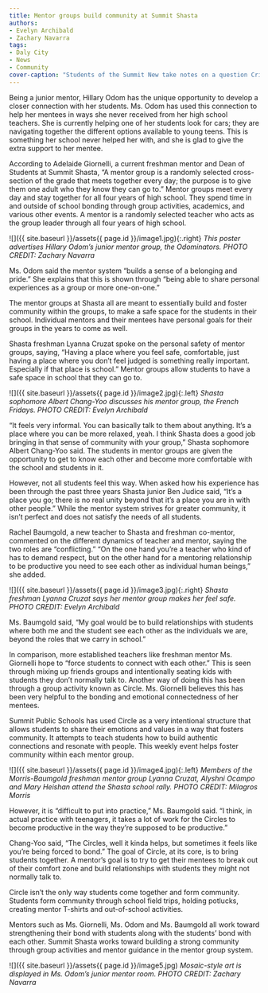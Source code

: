 ```yaml
---
title: Mentor groups build community at Summit Shasta
authors:
- Evelyn Archibald
- Zachary Navarra
tags:
- Daly City
- News
- Community
cover-caption: "Students of the Summit New take notes on a question Cristina Osmena answered from a student reporter. PHOTO CREDIT: Darren Macario"
---
```

Being a junior mentor, Hillary Odom has the unique opportunity to develop a closer connection with her students. Ms. Odom has used this connection to help her mentees in ways she never received from her high school teachers. She is currently helping one of her students look for cars; they are navigating together the different options available to young teens. This is something her school never helped her with, and she is glad to give the extra support to her mentee.

According to Adelaide Giornelli, a current freshman mentor and Dean of Students at Summit Shasta, “A mentor group is a randomly selected cross-section of the grade that meets together every day; the purpose is to give them one adult who they know they can go to.” Mentor groups meet every day and stay together for all four years of high school. They spend time in and outside of school bonding through group activities, academics, and various other events. A mentor is a randomly selected teacher who acts as the group leader through all four years of high school.

![]({{ site.baseurl }}/assets{{ page.id }}/image1.jpg){:.right}
*This poster advertises Hillary Odom’s junior mentor group, the Odominators. PHOTO CREDIT: Zachary Navarra*

Ms. Odom said the mentor system “builds a sense of a belonging and pride.” She explains that this is shown through “being able to share personal experiences as a group or more one-on-one.”  

The mentor groups at Shasta all are meant to essentially build and foster community within the groups, to make a safe space for the students in their school. Individual mentors and their mentees have personal goals for their groups in the years to come as well.

Shasta freshman Lyanna Cruzat spoke on the personal safety of mentor groups, saying, “Having a place where you feel safe, comfortable, just having a place where you don’t feel judged is something really important. Especially if that place is school.” Mentor groups allow students to have a safe space in school that they can go to.

![]({{ site.baseurl }}/assets{{ page.id }}/image2.jpg){:.left}
*Shasta sophomore Albert Chang-Yoo discusses his mentor group, the French Fridays. PHOTO CREDIT: Evelyn Archibald*

“It feels very informal. You can basically talk to them about anything. It’s a place where you can be more relaxed, yeah. I think Shasta does a good job bringing in that sense of community with your group,” Shasta sophomore Albert Chang-Yoo said. The students in mentor groups are given the opportunity to get to know each other and become more comfortable with the school and students in it.

However, not all students feel this way.  When asked how his experience has been through the past three years Shasta junior Ben Judice said, “It’s a place you go; there is no real unity beyond that it’s a place you are in with other people.” While the mentor system strives for greater community, it isn’t perfect and does not satisfy the needs of all students.

Rachel Baumgold, a new teacher to Shasta and freshman co-mentor, commented on the different dynamics of teacher and mentor, saying the two roles are “conflicting.” “On the one hand you’re a teacher who kind of has to demand respect, but on the other hand for a mentoring relationship to be productive you need to see each other as individual human beings,” she added.

![]({{ site.baseurl }}/assets{{ page.id }}/image3.jpg){:.right}
*Shasta freshman Lyanna Cruzat says her mentor group makes her feel safe. PHOTO CREDIT: Evelyn Archibald*

Ms. Baumgold said, “My goal would be to build relationships with students where both me and the student see each other as the individuals we are, beyond the roles that we carry in school.”

In comparison, more established teachers like freshman mentor Ms. Giornelli hope to “force students to connect with each other.” This is seen through mixing up friends groups and intentionally seating kids with students they don’t normally talk to. Another way of doing this has been through a group activity known as Circle. Ms. Giornelli believes this has been very helpful to the bonding and emotional connectedness of her mentees.

Summit Public Schools has used Circle as a very intentional structure that allows students to share their emotions and values in a way that fosters community. It attempts to teach students how to build authentic connections and resonate with people. This weekly event helps foster community within each mentor group.

![]({{ site.baseurl }}/assets{{ page.id }}/image4.jpg){:.left}
*Members of the Morris-Baumgold freshman mentor group Lyanna Cruzat, Alyshni Ocampo and Mary Heishan attend the Shasta school rally. PHOTO CREDIT: Milagros Morris*

However, it is “difficult to put into practice,” Ms. Baumgold said. “I think, in actual practice with teenagers, it takes a lot of work for the Circles to become productive in the way they’re supposed to be productive.”

Chang-Yoo said, “The Circles, well it kinda helps, but sometimes it feels like you’re being forced to bond.” The goal of Circle, at its core, is to bring students together. A mentor’s goal is to try to get their mentees to break out of their comfort zone and build relationships with students they might not normally talk to.

Circle isn’t the only way students come together and form community. Students form community through school field trips, holding potlucks, creating mentor T-shirts and out-of-school activities.

Mentors such as Ms. Giornelli, Ms. Odom and Ms. Baumgold all work toward strengthening their bond with students along with the students’ bond with each other. Summit Shasta works toward building a strong community through group activities and mentor guidance in the mentor group system.

![]({{ site.baseurl }}/assets{{ page.id }}/image5.jpg)
*Mosaic-style art is displayed in Ms. Odom’s junior mentor room. PHOTO CREDIT: Zachary Navarra*